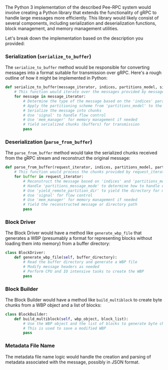 The Python 3 implementation of the described Pee-RPC system would involve creating a Python library that extends the functionality of gRPC to handle large messages more efficiently. This library would likely consist of several components, including serialization and deserialization functions, block management, and memory management utilities.

Let's break down the implementation based on the description you provided:

### Serialization (`serialize_to_buffer`)

The `serialize_to_buffer` method would be responsible for converting messages into a format suitable for transmission over gRPC. Here's a rough outline of how it might be implemented in Python:

```python
def serialize_to_buffer(message_iterator, indices, partitions_model, signal, mem_manager):
    # This function would iterate over the messages provided by message_iterator
    for message in message_iterator:
        # Determine the type of the message based on the 'indices' parameter
        # Apply the partitioning scheme from 'partitions_model' to the message
        # Serialize the message into chunks
        # Use 'signal' to handle flow control
        # Use 'mem_manager' for memory management if needed
        # Yield serialized chunks (buffers) for transmission
        pass
```

### Deserialization (`parse_from_buffer`)

The `parse_from_buffer` method would take the serialized chunks received from the gRPC stream and reconstruct the original message:

```python
def parse_from_buffer(request_iterator, indices, partitions_model, partitions_message_mode, yield_remote_partition_dir, signal, mem_manager):
    # This function would process the chunks provided by request_iterator
    for buffer in request_iterator:
        # Reconstruct the message based on 'indices' and 'partitions_model'
        # Handle 'partitions_message_mode' to determine how to handle each partition
        # Use 'yield_remote_partition_dir' to yield the directory for message storage if needed
        # Use 'signal' for flow control
        # Use 'mem_manager' for memory management if needed
        # Yield the reconstructed message or directory path
        pass
```

### Block Driver

The Block Driver would have a method like `generate_wbp_file` that generates a WBP (presumably a format for representing blocks without loading them into memory) from a buffer directory:

```python
class BlockDriver:
    def generate_wbp_file(self, buffer_directory):
        # Read the buffer directory and generate a WBP file
        # Modify message headers as needed
        # Perform CPU and IO intensive tasks to create the WBP
        pass
```

### Block Builder

The Block Builder would have a method like `build_multiblock` to create byte chunks from a WBP object and a list of blocks:

```python
class BlockBuilder:
    def build_multiblock(self, wbp_object, block_list):
        # Use the WBP object and the list of blocks to generate byte chunks
        # This is used to save a modified WBP
        pass
```

### Metadata File Name

The metadata file name logic would handle the creation and parsing of metadata associated with the message, possibly in JSON format.
